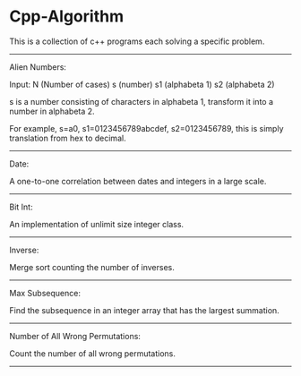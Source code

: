 # Cpp-Algorithm
This is a collection of c++ programs each solving a specific problem.

--------------------------------------------------------------------------------
Alien Numbers:

Input:
N (Number of cases)
s (number) s1 (alphabeta 1) s2 (alphabeta 2)

s is a number consisting of characters in alphabeta 1,
transform it into a number in alphabeta 2.

For example, s=a0, s1=0123456789abcdef, s2=0123456789,
this is simply translation from hex to decimal.

--------------------------------------------------------------------------------
Date:

A one-to-one correlation between dates and integers in a large scale.

--------------------------------------------------------------------------------
Bit Int:

An implementation of unlimit size integer class.

--------------------------------------------------------------------------------
Inverse:

Merge sort counting the number of inverses.

--------------------------------------------------------------------------------
Max Subsequence:

Find the subsequence in an integer array that has the largest summation.

--------------------------------------------------------------------------------
Number of All Wrong Permutations:

Count the number of all wrong permutations.

--------------------------------------------------------------------------------
